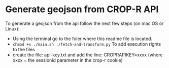 # Generate geojson from CROP-R API

To generate a geojson from the api follow the next few steps (on mac OS or Linux):

- Using the terminal go to the foler where this readme file is located.
- `chmod +x ./main.sh ./fetch-and-transform.py` To add execution rights to the files
- create the file: api-key.txt and add the line: CROPRAPIKEY=xxxx (where xxxx = the sessionid parameter in the crop-r cookie)